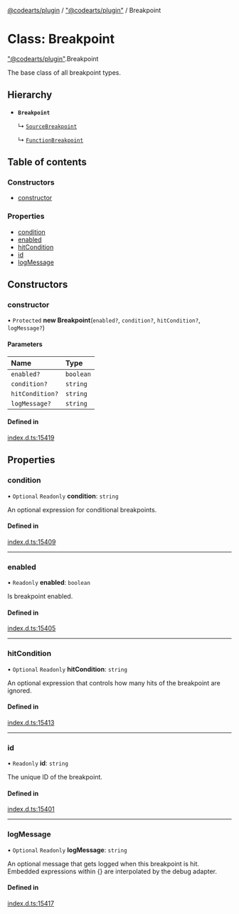 [@codearts/plugin](../README.md) / ["@codearts/plugin"](../modules/_codearts_plugin_.md) / Breakpoint

# Class: Breakpoint

["@codearts/plugin"](../modules/_codearts_plugin_.md).Breakpoint

The base class of all breakpoint types.

## Hierarchy

- **`Breakpoint`**

  ↳ [`SourceBreakpoint`](codearts_plugin_.SourceBreakpoint.md)

  ↳ [`FunctionBreakpoint`](codearts_plugin_.FunctionBreakpoint.md)

## Table of contents

### Constructors

- [constructor](codearts_plugin_.Breakpoint.md#constructor)

### Properties

- [condition](codearts_plugin_.Breakpoint.md#condition)
- [enabled](codearts_plugin_.Breakpoint.md#enabled)
- [hitCondition](codearts_plugin_.Breakpoint.md#hitcondition)
- [id](codearts_plugin_.Breakpoint.md#id)
- [logMessage](codearts_plugin_.Breakpoint.md#logmessage)

## Constructors

### constructor

• `Protected` **new Breakpoint**(`enabled?`, `condition?`, `hitCondition?`, `logMessage?`)

#### Parameters

| Name | Type |
| :------ | :------ |
| `enabled?` | `boolean` |
| `condition?` | `string` |
| `hitCondition?` | `string` |
| `logMessage?` | `string` |

#### Defined in

[index.d.ts:15419](https://github.com/shuyaqian/cloudide-plugin-api/blob/3fbdd11/index.d.ts#L15419)

## Properties

### condition

• `Optional` `Readonly` **condition**: `string`

An optional expression for conditional breakpoints.

#### Defined in

[index.d.ts:15409](https://github.com/shuyaqian/cloudide-plugin-api/blob/3fbdd11/index.d.ts#L15409)

___

### enabled

• `Readonly` **enabled**: `boolean`

Is breakpoint enabled.

#### Defined in

[index.d.ts:15405](https://github.com/shuyaqian/cloudide-plugin-api/blob/3fbdd11/index.d.ts#L15405)

___

### hitCondition

• `Optional` `Readonly` **hitCondition**: `string`

An optional expression that controls how many hits of the breakpoint are ignored.

#### Defined in

[index.d.ts:15413](https://github.com/shuyaqian/cloudide-plugin-api/blob/3fbdd11/index.d.ts#L15413)

___

### id

• `Readonly` **id**: `string`

The unique ID of the breakpoint.

#### Defined in

[index.d.ts:15401](https://github.com/shuyaqian/cloudide-plugin-api/blob/3fbdd11/index.d.ts#L15401)

___

### logMessage

• `Optional` `Readonly` **logMessage**: `string`

An optional message that gets logged when this breakpoint is hit. Embedded expressions within {} are interpolated by the debug adapter.

#### Defined in

[index.d.ts:15417](https://github.com/shuyaqian/cloudide-plugin-api/blob/3fbdd11/index.d.ts#L15417)
